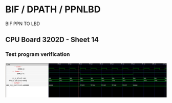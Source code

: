 # BIF / DPATH / PPNLBD

BIF PPN TO LBD

## CPU Board 3202D - Sheet 14

### Test program verification

![Screenshot from GTKWave](gtkwave.png)